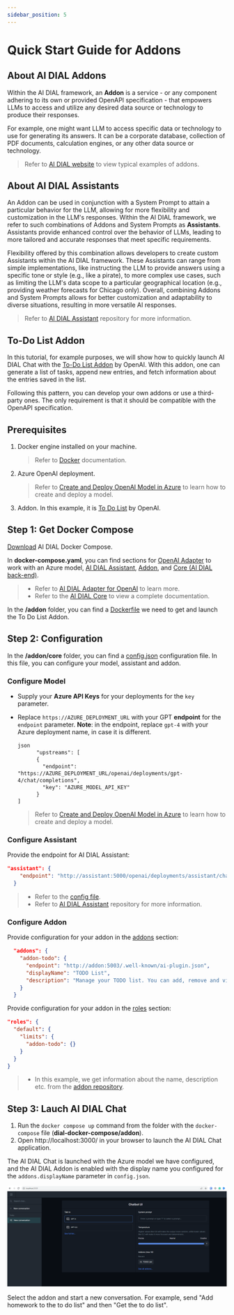 ```yaml
---
sidebar_position: 5
---
```


# Quick Start Guide for Addons

## About AI DIAL Addons

Within the AI DIAL framework, an **Addon** is a service - or any component adhering to its own or provided OpenAPI specification - that empowers LLMs to access and utilize any desired data source or technology to produce their responses.

For example, one might want LLM to access specific data or technology to use for generating its answers. It can be a corporate database, collection of PDF documents, calculation engines, or any other data source or technology. 

> Refer to [AI DIAL website](https://epam-rail.com/extension-framework) to view typical examples of addons.

## About AI DIAL Assistants

An Addon can be used in conjunction with a System Prompt to attain a particular behavior for the LLM, allowing for more flexibility and customization in the LLM's responses. Within the AI DIAL framework, we refer to such combinations of Addons and System Prompts as **Assistants**.
Assistants provide enhanced control over the behavior of LLMs, leading to more tailored and accurate responses that meet specific requirements. 

Flexibility offered by this combination allows developers to create custom Assistants within the AI DIAL framework. These Assistants can range from simple implementations, like instructing the LLM to provide answers using a specific tone or style (e.g., like a pirate), to more complex use cases, such as limiting the LLM's data scope to a particular geographical location (e.g., providing weather forecasts for Chicago only). Overall, combining Addons and System Prompts allows for better customization and adaptability to diverse situations, resulting in more versatile AI responses.

> Refer to [AI DIAL Assistant](https://github.com/epam/ai-dial-assistant) repository for more information. 

## To-Do List Addon

In this tutorial, for example purposes, we will show how to quickly launch AI DIAL Chat with the [To-Do List Addon](https://github.com/openai/plugins-quickstart/) by OpenAI. With this addon, one can generate a list of tasks, append new entries, and fetch information about the entries saved in the list.

Following this pattern, you can develop your own addons or use a third-party ones. The only requirement is that it should be compatible with the OpenAPI specification. 

## Prerequisites

1. Docker engine installed on your machine.
    > Refer to [Docker](https://docs.docker.com/desktop/) documentation.

2. Azure OpenAI deployment.
    > Refer to [Create and Deploy OpenAI Model in Azure](./Deployment/Azure%20Model%20Deployment.md) to learn how to create and deploy a model.

3. Addon. In this example, it is [To Do List](https://github.com/openai/plugins-quickstart/) by OpenAI. 

## Step 1: Get Docker Compose

[Download](./dial-docker-compose/addon/docker-compose.yml) AI DIAL Docker Compose.

In **docker-compose.yaml**, you can find sections for [OpenAI Adapter](./dial-docker-compose/addon/docker-compose.yml#L18) to work with an Azure model, [AI DIAL Assistant](./dial-docker-compose/addon/docker-compose.yml#L22), [Addon](./dial-docker-compose/addon/docker-compose.yml#L27), and [Core (AI DIAL back-end)](./dial-docker-compose/addon/docker-compose.yml#L29).

> * Refer to [AI DIAL Adapter for OpenAI](https://github.com/epam/ai-dial-adapter-openai) to learn more.
> * Refer to the [AI DIAL Core](https://github.com/epam/ai-dial-core) to view a complete documentation.

In the **/addon** folder, you can find a [Dockerfile](./dial-docker-compose/addon/addon/Dockerfile) we need to get and launch the To Do List Addon. 

## Step 2: Configuration

In the **/addon/core** folder, you can find a [config.json](./dial-docker-compose/addon/core/config.json) configuration file. In this file, you can configure your model, assistant and addon.

### Configure Model

* Supply your **Azure API Keys** for your deployments for the `key` parameter.
* Replace `https://AZURE_DEPLOYMENT_URL` with your GPT **endpoint** for the `endpoint` parameter. **Note**: in the endpoint, replace `gpt-4` with your Azure deployment name, in case it is different.

  ```
  json
        "upstreams": [
        {
          "endpoint": "https://AZURE_DEPLOYMENT_URL/openai/deployments/gpt-4/chat/completions",
          "key": "AZURE_MODEL_API_KEY"
        }
  ]
  ```

    > Refer to [Create and Deploy OpenAI Model in Azure](./Deployment/Azure%20Model%20Deployment.md) to learn how to create and deploy a model.

### Configure Assistant

Provide the endpoint for AI DIAL Assistant: 

```json
"assistant": {
    "endpoint": "http://assistant:5000/openai/deployments/assistant/chat/completions"
  }
```

> * Refer to the [config file](./dial-docker-compose/addon/core/config.json#L18). 
> * Refer to [AI DIAL Assistant](https://github.com/epam/ai-dial-assistant) repository for more information. 

### Configure Addon

Provide configuration for your addon in the [addons](./dial-docker-compose/addon/core/config.json#L11) section: 

```json
  "addons": {
    "addon-todo": {
      "endpoint": "http://addon:5003/.well-known/ai-plugin.json",
      "displayName": "TODO List",
      "description": "Manage your TODO list. You can add, remove and view your TODOs."
    }
  }
```

Provide configuration for your addon in the [roles](./dial-docker-compose/addon/core/config.json#L54C17-L54C17) section: 

```json
"roles": {
  "default": {
    "limits": {
      "addon-todo": {}
    }
  }
}
```

> * In this example, we get information about the name, description etc. from the [addon repository](https://github.com/openai/plugins-quickstart/blob/main/.well-known/ai-plugin.json). 

## Step 3: Lauch AI DIAL Chat

1. Run the `docker compose up` command from the folder with the `docker-compose` file (**dial-docker-compose/addon**).
2. Open http://localhost:3000/ in your browser to launch the AI DIAL Chat application.

The AI DIAL Chat is launched with the Azure model we have configured, and the AI DIAL Addon is enabled with the display name you configured for the `addons.displayName` parameter in `config.json`. 

![](img/addon.png)

Select the addon and start a new conversation. For example, send "Add homework to the to do list" and then "Get the to do list".
